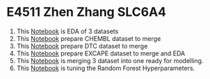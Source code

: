 # E4511 Zhen Zhang SLC6A4

1. This [Notebook](SLC6A4_EDA_students.ipynb) is EDA of 3 datasets
2. This [Notebook](Chembl_clean.ipynb) prepare CHEMBL dataset to merge
3. This [Notebook](DTC_clean.ipynb) prepare DTC dataset to merge
4. This [Notebook](Excape_clean.ipynb) prepare EXCAPE dataset to merge and EDA
5. This [Notebook](Curate_Merge.ipynb) is merging 3 dataset into one ready for modelling. 
6. This [Notebook](hypertune_rf.ipynb) is tuning the Random Forest Hyperparameters.

